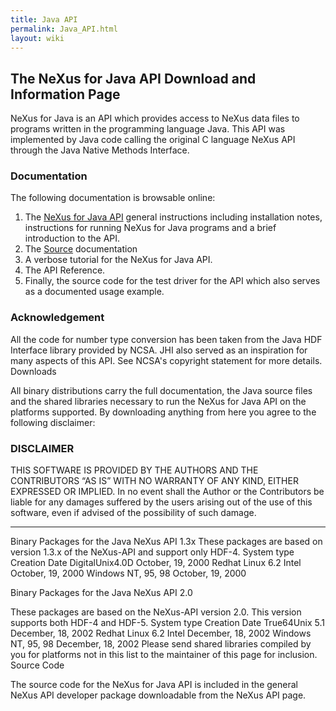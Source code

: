 ```yaml
---
title: Java API
permalink: Java_API.html
layout: wiki
---
```


The NeXus for Java API Download and Information Page
----------------------------------------------------

NeXus for Java is an API which provides access to NeXus data files to
programs written in the programming language Java. This API was
implemented by Java code calling the original C language NeXus API
through the Java Native Methods Interface.

### Documentation

The following documentation is browsable online:

1.  The [NeXus for Java API](japinotes.html "wikilink") general instructions
    including installation notes, instructions for running NeXus for
    Java programs and a brief introduction to the API.
2.  The [Source](https://github.com/nexusformat/code/)
    documentation
3.  A verbose tutorial for the NeXus for Java API.
4.  The API Reference.
5.  Finally, the source code for the test driver for the API which also
    serves as a documented usage example.

### Acknowledgement

All the code for number type conversion has been taken from the Java HDF
Interface library provided by NCSA. JHI also served as an inspiration
for many aspects of this API. See NCSA's copyright statement for more
details. Downloads

All binary distributions carry the full documentation, the Java source
files and the shared libraries necessary to run the NeXus for Java API
on the platforms supported. By downloading anything from here you agree
to the following disclaimer:

### DISCLAIMER

THIS SOFTWARE IS PROVIDED BY THE AUTHORS AND THE CONTRIBUTORS “AS IS”
WITH NO WARRANTY OF ANY KIND, EITHER EXPRESSED OR IMPLIED. In no event
shall the Author or the Contributors be liable for any damages suffered
by the users arising out of the use of this software, even if advised of
the possibility of such damage.

------------------------------------------------------------------------

Binary Packages for the Java NeXus API 1.3x These packages are based on
version 1.3.x of the NeXus-API and support only HDF-4. System type
Creation Date DigitalUnix4.0D October, 19, 2000 Redhat Linux 6.2 Intel
October, 19, 2000 Windows NT, 95, 98 October, 19, 2000

Binary Packages for the Java NeXus API 2.0

These packages are based on the NeXus-API version 2.0. This version
supports both HDF-4 and HDF-5. System type Creation Date True64Unix 5.1
December, 18, 2002 Redhat Linux 6.2 Intel December, 18, 2002 Windows NT,
95, 98 December, 18, 2002 Please send shared libraries compiled by you
for platforms not in this list to the maintainer of this page for
inclusion. Source Code

The source code for the NeXus for Java API is included in the general
NeXus API developer package downloadable from the NeXus API page.
